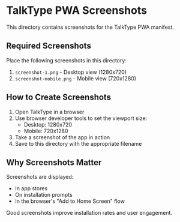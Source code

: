 # TalkType PWA Screenshots

This directory contains screenshots for the TalkType PWA manifest.

## Required Screenshots

Place the following screenshots in this directory:

1. `screenshot-1.png` - Desktop view (1280x720)
2. `screenshot-mobile.png` - Mobile view (720x1280)

## How to Create Screenshots

1. Open TalkType in a browser
2. Use browser developer tools to set the viewport size:
   - Desktop: 1280x720
   - Mobile: 720x1280
3. Take a screenshot of the app in action
4. Save to this directory with the appropriate filename

## Why Screenshots Matter

Screenshots are displayed:

- In app stores
- On installation prompts
- In the browser's "Add to Home Screen" flow

Good screenshots improve installation rates and user engagement.
